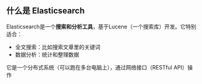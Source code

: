 ## 什么是 Elasticsearch

Elasticsearch是一个**搜索和分析工具**，基于Lucene（一个搜索库）开发。它特别适合：

* 全文搜索：比如搜索文章里的关键词
* 数据分析：统计和整理数据

它是一个分布式系统（可以跑在多台电脑上），通过网络接口（RESTful API）操作